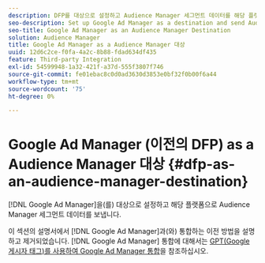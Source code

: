 ```yaml
---
description: DFP를 대상으로 설정하고 Audience Manager 세그먼트 데이터를 해당 플랫폼으로 전송합니다.
seo-description: Set up Google Ad Manager as a destination and send Audience Manager segment data to that platform.
seo-title: Google Ad Manager as an Audience Manager Destination
solution: Audience Manager
title: Google Ad Manager as a Audience Manager 대상
uuid: 12d6c2ce-f0fa-4a2c-8b88-fdad634df435
feature: Third-party Integration
exl-id: 54599948-1a32-421f-a37d-555f3807f746
source-git-commit: fe01ebac8c0d0ad3630d3853e0bf32f0b00f6a44
workflow-type: tm+mt
source-wordcount: '75'
ht-degree: 0%

---
```


# Google Ad Manager (이전의 DFP) as a Audience Manager 대상 {#dfp-as-an-audience-manager-destination}

[!DNL Google Ad Manager]을(를) 대상으로 설정하고 해당 플랫폼으로 Audience Manager 세그먼트 데이터를 보냅니다.

이 섹션의 설명서에서 [!DNL Google Ad Manager]과(와) 통합하는 이전 방법을 설명하고 제거되었습니다. [!DNL Google Ad Manager] 통합에 대해서는 [GPT(Google 게시자 태그)를 사용하여 Google Ad Manager 통합](../integration/gpt-aam-destination/gpt-aam-requirements.md)을 참조하십시오.
